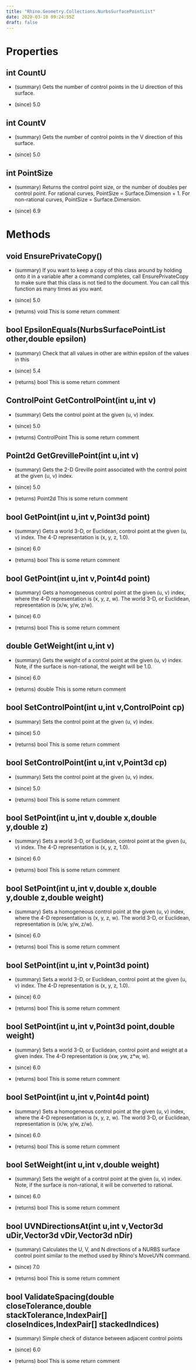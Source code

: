 ```yaml
---
title: "Rhino.Geometry.Collections.NurbsSurfacePointList"
date: 2020-03-10 09:24:55Z
draft: false
---
```


# Properties
## int CountU
- (summary) 
     Gets the number of control points in the U direction of this surface.
     
- (since) 5.0
## int CountV
- (summary) 
     Gets the number of control points in the V direction of this surface.
     
- (since) 5.0
## int PointSize
- (summary) 
     Returns the control point size, or the number of doubles per control point. 
     For rational curves, PointSize = Surface.Dimension + 1. 
     For non-rational curves, PointSize = Surface.Dimension.
     
- (since) 6.9
# Methods
## void EnsurePrivateCopy()
- (summary) 
     If you want to keep a copy of this class around by holding onto it in a variable after a command
     completes, call EnsurePrivateCopy to make sure that this class is not tied to the document. You can
     call this function as many times as you want.
     
- (since) 5.0
- (returns) void This is some return comment
## bool EpsilonEquals(NurbsSurfacePointList other,double epsilon)
- (summary) 
     Check that all values in other are within epsilon of the values in this
     
- (since) 5.4
- (returns) bool This is some return comment
## ControlPoint GetControlPoint(int u,int v)
- (summary) 
     Gets the control point at the given (u, v) index.
     
- (since) 5.0
- (returns) ControlPoint This is some return comment
## Point2d GetGrevillePoint(int u,int v)
- (summary) 
     Gets the 2-D Greville point associated with the control point at the given (u, v) index.
     
- (since) 5.0
- (returns) Point2d This is some return comment
## bool GetPoint(int u,int v,Point3d point)
- (summary) 
     Gets a world 3-D, or Euclidean, control point at the given (u, v) index.
     The 4-D representation is (x, y, z, 1.0).
     
- (since) 6.0
- (returns) bool This is some return comment
## bool GetPoint(int u,int v,Point4d point)
- (summary) 
     Gets a homogeneous control point at the given (u, v) index, where the 4-D representation is (x, y, z, w).
     The world 3-D, or Euclidean, representation is (x/w, y/w, z/w).
     
- (since) 6.0
- (returns) bool This is some return comment
## double GetWeight(int u,int v)
- (summary) 
     Gets the weight of a control point at the given (u, v) index.
     Note, if the surface is non-rational, the weight will be 1.0.
     
- (since) 6.0
- (returns) double This is some return comment
## bool SetControlPoint(int u,int v,ControlPoint cp)
- (summary) 
     Sets the control point at the given (u, v) index.
     
- (since) 5.0
- (returns) bool This is some return comment
## bool SetControlPoint(int u,int v,Point3d cp)
- (summary) 
     Sets the control point at the given (u, v) index.
     
- (since) 5.0
- (returns) bool This is some return comment
## bool SetPoint(int u,int v,double x,double y,double z)
- (summary) 
     Sets a world 3-D, or Euclidean, control point at the given (u, v) index.
     The 4-D representation is (x, y, z, 1.0).
     
- (since) 6.0
- (returns) bool This is some return comment
## bool SetPoint(int u,int v,double x,double y,double z,double weight)
- (summary) 
     Sets a homogeneous control point at the given (u, v) index, where the 4-D representation is (x, y, z, w).
     The world 3-D, or Euclidean, representation is (x/w, y/w, z/w).
     
- (since) 6.0
- (returns) bool This is some return comment
## bool SetPoint(int u,int v,Point3d point)
- (summary) 
     Sets a world 3-D, or Euclidean, control point at the given (u, v) index.
     The 4-D representation is (x, y, z, 1.0).
     
- (since) 6.0
- (returns) bool This is some return comment
## bool SetPoint(int u,int v,Point3d point,double weight)
- (summary) 
     Sets a world 3-D, or Euclidean, control point and weight at a given index.
     The 4-D representation is (x*w, y*w, z*w, w).
     
- (since) 6.0
- (returns) bool This is some return comment
## bool SetPoint(int u,int v,Point4d point)
- (summary) 
     Sets a homogeneous control point at the given (u, v) index, where the 4-D representation is (x, y, z, w).
     The world 3-D, or Euclidean, representation is (x/w, y/w, z/w).
     
- (since) 6.0
- (returns) bool This is some return comment
## bool SetWeight(int u,int v,double weight)
- (summary) 
     Sets the weight of a control point at the given (u, v) index.
     Note, if the surface is non-rational, it will be converted to rational.
     
- (since) 6.0
- (returns) bool This is some return comment
## bool UVNDirectionsAt(int u,int v,Vector3d uDir,Vector3d vDir,Vector3d nDir)
- (summary) 
     Calculates the U, V, and N directions of a NURBS surface control point similar to the method used by Rhino's MoveUVN command.
     
- (since) 7.0
- (returns) bool This is some return comment
## bool ValidateSpacing(double closeTolerance,double stackTolerance,IndexPair[] closeIndices,IndexPair[] stackedIndices)
- (summary) 
     Simple check of distance between adjacent control points
     
- (since) 6.0
- (returns) bool This is some return comment
